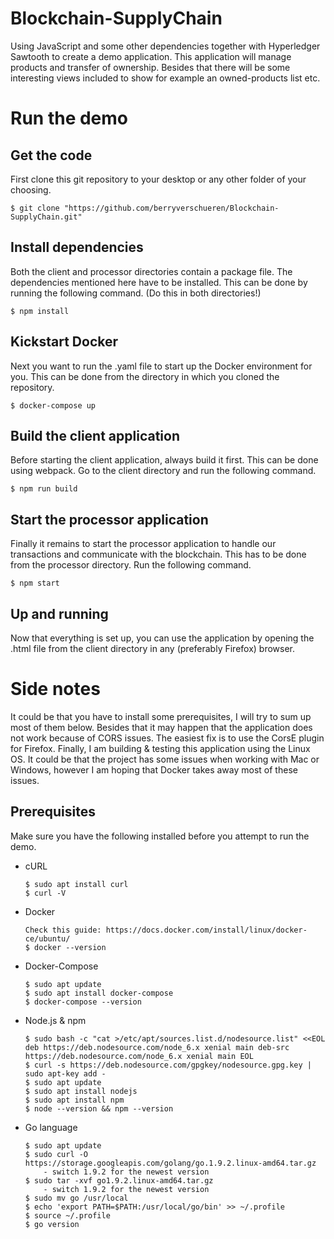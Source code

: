 # Blockchain-SupplyChain
Using JavaScript and some other dependencies together with Hyperledger Sawtooth to create a demo application. This application will manage products and transfer of ownership. Besides that there will be some interesting views included to show for example an owned-products list etc.

# Run the demo
## Get the code
First clone this git repository to your desktop or any other folder of your choosing. 
    
`$ git clone "https://github.com/berryverschueren/Blockchain-SupplyChain.git"`

## Install dependencies
Both the client and processor directories contain a package file. The dependencies mentioned here have to be installed. This can be done by running the following command. (Do this in both directories!)

`$ npm install`

## Kickstart Docker
Next you want to run the .yaml file to start up the Docker environment for you. This can be done from the directory in which you cloned the repository. 
    
`$ docker-compose up`

## Build the client application
Before starting the client application, always build it first. This can be done using webpack. Go to the client directory and run the following command.
    
`$ npm run build`

## Start the processor application
Finally it remains to start the processor application to handle our transactions and communicate with the blockchain. This has to be done from the processor directory. Run the following command.
    
`$ npm start`

## Up and running
Now that everything is set up, you can use the application by opening the .html file from the client directory in any (preferably Firefox) browser.

# Side notes
It could be that you have to install some prerequisites, I will try to sum up most of them below. Besides that it may happen that the application does not work because of CORS issues. The easiest fix is to use the CorsE plugin for Firefox. Finally, I am building & testing this application using the Linux OS. It could be that the project has some issues when working with Mac or Windows, however I am hoping that Docker takes away most of these issues.

## Prerequisites
Make sure you have the following installed before you attempt to run the demo.

- cURL
    ```
    $ sudo apt install curl
    $ curl -V
    ```

- Docker
    ```
    Check this guide: https://docs.docker.com/install/linux/docker-ce/ubuntu/
    $ docker --version
    ```
- Docker-Compose
    ```
    $ sudo apt update 
    $ sudo apt install docker-compose 
    $ docker-compose --version
    ```
- Node.js & npm
    ```
    $ sudo bash -c "cat >/etc/apt/sources.list.d/nodesource.list" <<EOL deb https://deb.nodesource.com/node_6.x xenial main deb-src https://deb.nodesource.com/node_6.x xenial main EOL
    $ curl -s https://deb.nodesource.com/gpgkey/nodesource.gpg.key | sudo apt-key add -
    $ sudo apt update
    $ sudo apt install nodejs
    $ sudo apt install npm
    $ node --version && npm --version
    ```
- Go language
    ```
    $ sudo apt update
    $ sudo curl -O https://storage.googleapis.com/golang/go.1.9.2.linux-amd64.tar.gz
        - switch 1.9.2 for the newest version
    $ sudo tar -xvf go1.9.2.linux-amd64.tar.gz
        - switch 1.9.2 for the newest version
    $ sudo mv go /usr/local
    $ echo 'export PATH=$PATH:/usr/local/go/bin' >> ~/.profile
    $ source ~/.profile
    $ go version
    ```
